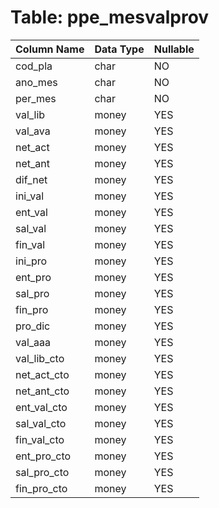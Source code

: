 # Table: ppe_mesvalprov

| Column Name | Data Type | Nullable |
|-------------|-----------|----------|
| cod_pla | char | NO |
| ano_mes | char | NO |
| per_mes | char | NO |
| val_lib | money | YES |
| val_ava | money | YES |
| net_act | money | YES |
| net_ant | money | YES |
| dif_net | money | YES |
| ini_val | money | YES |
| ent_val | money | YES |
| sal_val | money | YES |
| fin_val | money | YES |
| ini_pro | money | YES |
| ent_pro | money | YES |
| sal_pro | money | YES |
| fin_pro | money | YES |
| pro_dic | money | YES |
| val_aaa | money | YES |
| val_lib_cto | money | YES |
| net_act_cto | money | YES |
| net_ant_cto | money | YES |
| ent_val_cto | money | YES |
| sal_val_cto | money | YES |
| fin_val_cto | money | YES |
| ent_pro_cto | money | YES |
| sal_pro_cto | money | YES |
| fin_pro_cto | money | YES |
